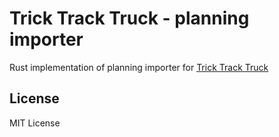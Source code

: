 Trick Track Truck - planning importer
=====================================

Rust implementation of planning importer for [Trick Track Truck](https://loganmzz.github.io/TrickTrackTruck/)

## License

MIT License
